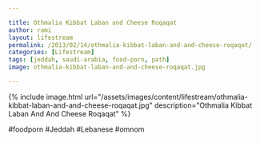 ```yaml
---

title: Othmalia Kibbat Laban and Cheese Roqaqat
author: rami
layout: lifestream 
permalink: /2013/02/14/othmalia-kibbat-laban-and-and-cheese-roqaqat/
categories: [Lifestream]
tags: [jeddah, saudi-arabia, food-porn, path] 
image: othmalia-kibbat-laban-and-and-cheese-roqaqat.jpg

---
```


{% include image.html url="/assets/images/content/lifestream/othmalia-kibbat-laban-and-and-cheese-roqaqat.jpg" description="Othmalia Kibbat Laban And And Cheese Roqaqat" %}

#foodporn #Jeddah #Lebanese #omnom

